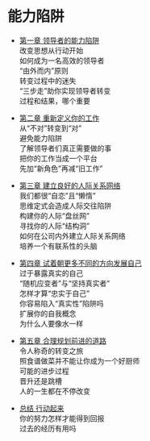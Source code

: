 # 能力陷阱

- [第一章 领导者的能力陷阱](C1.md)  
  改变思想从行动开始  
  如何成为一名高效的领导者  
  “由外而内”原则  
  转变过程中的迷失  
  “三步走”助你实现领导者转变  
  过程和结果，哪个重要

- [第二章 重新定义你的工作](C2.md)  
  从“不对”转变到“对”  
  避免能力陷阱  
  了解领导者们真正需要做的事  
  把你的工作当成一个平台  
  先加“新角色”再减“旧工作”

- [第三章 建立良好的人际关系网络](C3.md)  
  我们都很“自恋”且“懒惰”  
  思维定式会造成人际交往陷阱  
  构建你的人际“盘丝网”  
  寻找你的人际“结构洞”  
  如何在公司内外建立人际关系网络  
  培养一个有联系性的头脑

- [第四章 试着朝更多不同的方向发展自己](C4.md)  
  过于暴露真实的自己  
  “随机应变者”与“坚持真实者”  
  怎样才算“忠实于自己”  
  你容易陷入“真实性”陷阱吗  
  扩展你的自我概念  
  为什么人要像水一样

- [第五章 合理规划前进的道路](C5.md)  
  令人称奇的转变之旅  
  照食谱做菜并不能让你成为一个好厨师  
  可能的进步过程  
  晋升还是跳槽  
  人的一生都在不停改变

- [总结 行动起来](C6.md)  
  你的努力怎样才能得到回报  
  过去的经历有用吗
